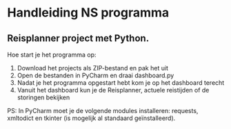 # Handleiding NS programma
## Reisplanner project met Python.

Hoe start je het programma op:

1. Download het projects als ZIP-bestand en pak het uit
2. Open de bestanden in PyCharm en draai dashboard.py
3. Nadat je het programma opgestart hebt kom je op het dashboard terecht
4. Vanuit het dashboard kun je de Reisplanner, actuele reistijden of de storingen bekijken

PS: In PyCharm moet je de volgende modules installeren: requests, xmltodict en tkinter (is mogelijk al standaard geïnstalleerd).
